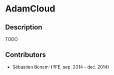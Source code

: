 AdamCloud
=========

## Description
TODO

## Contributors
* Sébastien Bonami (PFE, sep. 2014 - dec. 2014)

